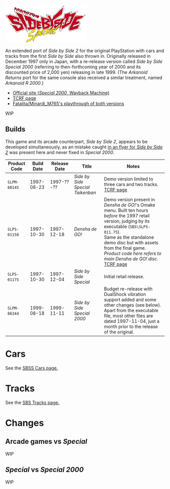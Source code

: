 ![Side by Side Special logo](/images/logos/sidebss.png)

An extended port of *Side by Side 2* for the original PlayStation with cars and tracks from the first *Side by Side* also thrown in. Originally released in December 1997 only in Japan, with a re-release version called *Side by Side Special 2000* (referring to then-forthcoming year of 2000 and its discounted price of 2,000 yen) releasing in late 1999. (The *Arkanoid Returns* port for the same console also received a similar treatment, named *Arkanoid R 2000*.)

- [Official site (*Special 2000*, Wayback Machine)](https://web.archive.org/web/20000127092507/http://www.taito.co.jp/d3/lineup_c/sbs2000.html)
- [TCRF page](https://tcrf.net/Side_by_Side_Special)
- [Fatalita/Minardi_M765's playthrough of both versions](https://www.youtube.com/playlist?list=PLVgzIufESq6S0ytaDzrzhwwrsxVGyWxVp)
  
WIP

## Builds

This game and its arcade counterpart, *Side by Side 2*, appears to be developed simultaneously, as an mistake caught [in an flyer for *Side by Side 2*](../../images/etc/sbs2_flyer.jpg) was present here and never fixed in *Special 2000*.

Product Code | Build Date | Release Date | Title | Notes
------ | ------ | ------ | ------ | ------ |
`SLPM-80145` | 1997-08-23 | 1997-??-?? | *Side by Side Special Taikenban* | Demo version limited to three cars and two tracks.<br>[TCRF page](https://tcrf.net/Proto:Side_by_Side_Special#Taikenban_Disc)
`SLPS-01150` | 1997-10-30 | 1997-12-18 | *Densha de GO!* | Demo version present in *Densha de GO!*'s Omake menu. Built ten hours *before* the 1997 retail version, judging by its executable (`SBS\SLPS-011.75`).<br>Same as the standalone demo disc but with assets from the final game.<br>_Product code here refers to main *Densha de GO!* disc._<br>[TCRF page](https://tcrf.net/Proto:Side_by_Side_Special#Densha_de_GO.21_Demo)
`SLPS-01175` | 1997-10-30 | 1997-12-04 | *Side by Side Special* | Initial retail release.
`SLPM-86344` | 1999-08-18 | 1999-11-11 | *Side by Side Special 2000* | Budget re-release with DualShock vibration support added and some other changes (see below). Apart from the executable file, most other files are dated 1997-11-04, just a month prior to the release of the original.

# Cars

See the [SBSS Cars page.](../sidebs/sbss_car.md)

# Tracks

See the [SBS Tracks page.](../sidebs/tracks.md)

# Changes

## Arcade games vs *Special*

WIP

## *Special* vs *Special 2000*

WIP
